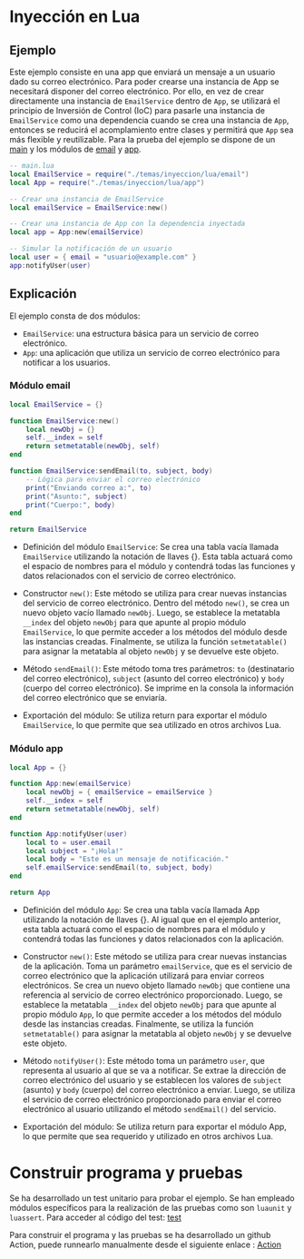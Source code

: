 # Inyección en Lua #
## Ejemplo ##
Este ejemplo consiste en una app que enviará un mensaje a un usuario dado su correo electrónico. Para poder crearse una instancia de App se necesitará disponer del correo electrónico. Por ello, en vez de crear directamente una instancia de `EmailService` dentro de `App`, se utilizará el principio de Inversión de Control (IoC) para pasarle una instancia de `EmailService` como una dependencia cuando se crea una instancia de `App`, entonces se reducirá el acomplamiento entre clases y permitirá que `App` sea más flexible y reutilizable. Para la prueba del ejemplo se dispone de un [main](main.lua) y los módulos de [email](email.lua) y [app](app.lua).


```lua
-- main.lua
local EmailService = require("./temas/inyeccion/lua/email")
local App = require("./temas/inyeccion/lua/app")

-- Crear una instancia de EmailService
local emailService = EmailService:new()

-- Crear una instancia de App con la dependencia inyectada
local app = App:new(emailService)

-- Simular la notificación de un usuario
local user = { email = "usuario@example.com" }
app:notifyUser(user)
```

## Explicación ##
El ejemplo consta de dos módulos:
- `EmailService`: una estructura básica para un servicio de correo electrónico.
- `App`: una aplicación que utiliza un servicio de correo electrónico para notificar a los usuarios.

### Módulo email ###
```lua
local EmailService = {}

function EmailService:new()
    local newObj = {}
    self.__index = self
    return setmetatable(newObj, self)
end

function EmailService:sendEmail(to, subject, body)
    -- Lógica para enviar el correo electrónico
    print("Enviando correo a:", to)
    print("Asunto:", subject)
    print("Cuerpo:", body)
end

return EmailService
```
- Definición del módulo `EmailService`: Se crea una tabla vacía llamada `EmailService` utilizando la notación de llaves {}. Esta tabla actuará como el espacio de nombres para el módulo y contendrá todas las funciones y datos relacionados con el servicio de correo electrónico.

- Constructor `new()`: Este método se utiliza para crear nuevas instancias del servicio de correo electrónico. Dentro del método `new()`, se crea un nuevo objeto vacío llamado `newObj`. Luego, se establece la metatabla `__index` del objeto `newObj` para que apunte al propio módulo `EmailService`, lo que permite acceder a los métodos del módulo desde las instancias creadas. Finalmente, se utiliza la función `setmetatable()` para asignar la metatabla al objeto `newObj` y se devuelve este objeto.

- Método `sendEmail()`: Este método toma tres parámetros: `to` (destinatario del correo electrónico), `subject` (asunto del correo electrónico) y `body` (cuerpo del correo electrónico). Se imprime en la consola la información del correo electrónico que se enviaría.

- Exportación del módulo: Se utiliza return para exportar el módulo `EmailService`, lo que permite que sea utilizado en otros archivos Lua.

### Módulo app ###
```lua
local App = {}

function App:new(emailService)
    local newObj = { emailService = emailService }
    self.__index = self
    return setmetatable(newObj, self)
end

function App:notifyUser(user)
    local to = user.email
    local subject = "¡Hola!"
    local body = "Este es un mensaje de notificación."
    self.emailService:sendEmail(to, subject, body)
end

return App
```
- Definición del módulo `App`: Se crea una tabla vacía llamada App utilizando la notación de llaves {}. Al igual que en el ejemplo anterior, esta tabla actuará como el espacio de nombres para el módulo y contendrá todas las funciones y datos relacionados con la aplicación.

- Constructor `new()`: Este método se utiliza para crear nuevas instancias de la aplicación. Toma un parámetro `emailService`, que es el servicio de correo electrónico que la aplicación utilizará para enviar correos electrónicos. Se crea un nuevo objeto llamado `newObj` que contiene una referencia al servicio de correo electrónico proporcionado. Luego, se establece la metatabla `__index` del objeto `newObj` para que apunte al propio módulo `App`, lo que permite acceder a los métodos del módulo desde las instancias creadas. Finalmente, se utiliza la función `setmetatable()` para asignar la metatabla al objeto `newObj` y se devuelve este objeto.

- Método `notifyUser()`: Este método toma un parámetro `user`, que representa al usuario al que se va a notificar. Se extrae la dirección de correo electrónico del usuario y se establecen los valores de `subject` (asunto) y `body` (cuerpo) del correo electrónico a enviar. Luego, se utiliza el servicio de correo electrónico proporcionado para enviar el correo electrónico al usuario utilizando el método `sendEmail()` del servicio.

- Exportación del módulo: Se utiliza return para exportar el módulo App, lo que permite que sea requerido y utilizado en otros archivos Lua.

# Construir programa y pruebas
Se ha desarrollado un test unitario para probar el ejemplo. Se han empleado módulos específicos para la realización de las pruebas como son `luaunit` y `luassert`. Para acceder al código del test: [test](../../../temas/inyeccion/lua/testInyeccion.lua)

Para construir el programa y las pruebas se ha desarrollado un github Action, puede runnearlo manualmente desde
el siguiente enlace : [Action](../../../.github/workflows/inyeccion.lua.yml)

